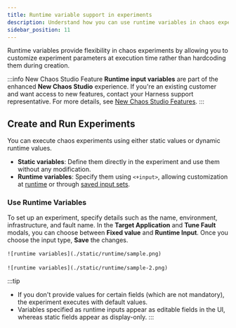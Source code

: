 ```yaml
---
title: Runtime variable support in experiments
description: Understand how you can use runtime variables in chaos experiments.
sidebar_position: 11
---
```


Runtime variables provide flexibility in chaos experiments by allowing you to customize experiment parameters at execution time rather than hardcoding them during creation.

:::info New Chaos Studio Feature
**Runtime input variables** are part of the enhanced **New Chaos Studio** experience. If you're an existing customer and want access to new features, contact your Harness support representative. For more details, see [New Chaos Studio Features](/docs/chaos-engineering#new-chaos-studio-features).
:::

## Create and Run Experiments

You can execute chaos experiments using either static values or dynamic runtime values. 

- **Static variables**: Define them directly in the experiment and use them without any modification.
- **Runtime variables**: Specify them using `<+input>`, allowing customization at [runtime](#use-runtime-variables) or through [saved input sets](#use-pre-defined-input-sets). 

### Use Runtime Variables

To set up an experiment, specify details such as the name, environment, infrastructure, and fault name. In the **Target Application** and **Tune Fault** modals, you can choose between **Fixed value** and **Runtime Input**. Once you choose the input type, **Save** the changes.

    ![runtime variables](./static/runtime/sample.png)

    ![runtime variables](./static/runtime/sample-2.png)


:::tip
- If you don't provide values for certain fields (which are not mandatory), the experiment executes with default values.
- Variables specified as runtime inputs appear as editable fields in the UI, whereas static fields appear as display-only.
:::